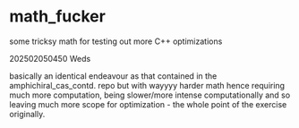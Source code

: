 # math_fucker
 some tricksy math for testing out more C++ optimizations


202502050450 Weds

basically an identical endeavour as that contained in the amphichiral_cas_contd. repo but with wayyyy harder math hence requiring much more computation, being slower/more intense computationally and so leaving much more scope for optimization - the whole point of the exercise originally.
